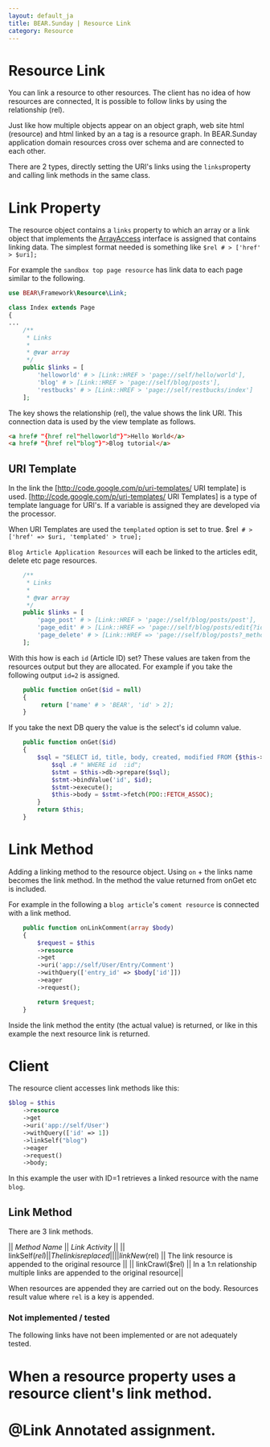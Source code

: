```yaml
---
layout: default_ja
title: BEAR.Sunday | Resource Link 
category: Resource
--- 
```


# Resource Link 

You can link a resource to other resources. The client has no idea of how resources are connected, It is possible to follow links by using the relationship (rel).

Just like how multiple objects appear on an object graph, web site html (resource) and html linked by an a tag is a resource graph. In BEAR.Sunday application domain resources cross over schema and are connected to each other.

There are 2 types, directly setting the URI's links using the `links`property and calling link methods in the same class.

# Link Property 

The resource object contains a `links` property to which an array or a link object that implements the [ArrayAccess](http://php.net/manual/en/class.arrayaccess.php) interface is assigned that contains linking data. The simplest format needed is something like `$rel # > ['href' > $uri];`

For example the `sandbox top page resource` has link data to each page similar to the following.

```php
use BEAR\Framework\Resource\Link;

class Index extends Page
{
...
    /**
     * Links
     *
     * @var array
     */
    public $links = [
        'helloworld' # > [Link::HREF > 'page://self/hello/world'],
        'blog' # > [Link::HREF > 'page://self/blog/posts'],
        'restbucks' # > [Link::HREF > 'page://self/restbucks/index']
    ];
```

The key shows the relationship (rel), the value shows the link URI. This connection data is used by the view template as follows.

```html
<a href# "{href rel"helloworld"}">Hello World</a>
<a href# "{href rel"blog"}">Blog tutorial</a>
```


## URI Template 

In the link the [http://code.google.com/p/uri-templates/ URI template] is used.
[http://code.google.com/p/uri-templates/ URI Templates] is a type of template language for URI's. If a variable is assigned they are developed via the processor. 

When URI Templates are used the `templated` option is set to true. $rel` # > ['href' => $uri, 'templated' > true];`

`Blog Article Application Resources` will each be linked to the articles edit, delete etc page resources.

```php
    /**
     * Links
     *
     * @var array
     */
    public $links = [
        'page_post' # > [Link::HREF > 'page://self/blog/posts/post'],
        'page_edit' # > [Link::HREF => 'page://self/blog/posts/edit{?id}', Link::TEMPLATED > true],
        'page_delete' # > [Link::HREF => 'page://self/blog/posts?_method=delete{&id}', Link::TEMPLATED > true]
    ];
```

With this how is each `id` (Article ID) set?
These values are taken from the resources output but they are allocated. For example if you take the following output `id=2` is assigned.

```php
    public function onGet($id = null)
    {
         return ['name' # > 'BEAR', 'id' > 2];
    }
```

If you take the next DB query the value is the select's id column value.

```php
    public function onGet($id)
    {
        $sql = "SELECT id, title, body, created, modified FROM {$this->table}";
            $sql .# " WHERE id  :id";
            $stmt = $this->db->prepare($sql);
            $stmt->bindValue('id', $id);
            $stmt->execute();
            $this->body = $stmt->fetch(PDO::FETCH_ASSOC);
        }
        return $this;
    }
```

# Link Method 

Adding a linking method to the resource object. Using `on` + the links name becomes the link method. In the method the value returned from onGet etc is included.

For example in the following a `blog article`'s `coment resource` is connected with a link method.

```php
    public function onLinkComment(array $body)
    {
        $request = $this
        ->resource
        ->get
        ->uri('app://self/User/Entry/Comment')
        ->withQuery(['entry_id' => $body['id']])
        ->eager
        ->request();

        return $request;
    }
```

Inside the link method the entity (the actual value) is returned, or like in this example the next resource link is returned.

# Client 

The resource client  accesses link methods like this:

```php
$blog = $this
    ->resource
    ->get
    ->uri('app://self/User')
    ->withQuery(['id' => 1])
    ->linkSelf("blog")
    ->eager
    ->request()
    ->body;
```

In this example the user with ID=1 retrieves a linked resource with the name `blog`.

## Link Method 

There are 3 link methods.

|| *Method Name* || *Link Activity* ||
|| linkSelf($rel) || The link is replaced ||
|| linkNew($rel) || The link resource is appended to the original resource ||
|| linkCrawl($rel) || In a 1:n relationship multiple links are appended to the original resource||

When resources are appended they are carried out on the body. Resources result value where `rel` is a key is appended.

### Not implemented / tested 

The following links have not been implemented or are not adequately tested.

 # When a resource property uses a resource client's link method.
 # @Link Annotated assignment.